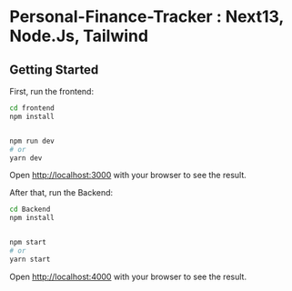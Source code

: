 # Personal-Finance-Tracker : Next13, Node.Js, Tailwind

## Getting Started

First, run the frontend:

```bash
cd frontend
npm install
```

```bash

npm run dev
# or
yarn dev
```

Open [http://localhost:3000](http://localhost:3000) with your browser to see the result.

After that, run the Backend:

```bash
cd Backend
npm install
```

```bash

npm start
# or
yarn start
```

Open [http://localhost:4000](http://localhost:4000) with your browser to see the result.
